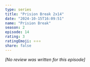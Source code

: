 ```yaml
---
type: series
title: "Prision Break 2x14"
date: "2024-10-15T16:09:51"
name: "Prision Break"
season: 2
episode: 14
rating: 3
ratingEmoji: ⭐️⭐️⭐️
share: false
---
```


*[No review was written for this episode]*
